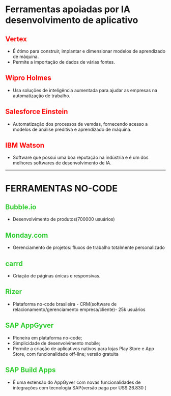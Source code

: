 
#  Ferramentas apoiadas por IA desenvolvimento de aplicativo

## <span style="color:red">Vertex</span>
- É ótimo para construir, implantar e dimensionar modelos de aprendizado de máquina.
- Permite a importação de dados de várias fontes.
## <span style="color:red">Wipro Holmes</span> 
- Usa soluções de inteligência aumentada para ajudar as empresas na automatização de trabalho.

## <span style="color:red">Salesforce Einstein</span> 
- Automatização dos processos de vemdas, fornecendo acesso a modelos de análise preditiva e aprendizado de máquina.

## <span style="color:red">IBM Watson</span> 
- Software que possui uma boa reputação na indústria e é um dos melhores softwares de desenvolvimento de IA.
---
# FERRAMENTAS NO-CODE
## <span style="color:#32CD32">Bubble.io</span> 
- Desenvolvimento de produtos(700000 usuários)

##  <span style="color:#32CD32">Monday.com</span> 
- Gerenciamento de projetos: fluxos de trabalho totalmente personalizado

##  <span style="color:#32CD32">carrd</span> 
- Criação de páginas únicas e responsivas.

## <span style="color:#32CD32">Rizer</span> 
- Plataforma no-code brasileira - CRM(software de relacionamento/gerenciamento empresa/cliente)- 25k usuários
## <span style="color:#32CD32">SAP AppGyver</span> 
 - Pioneira em plataforma no-code;
 - Simplicidade de desenvolvimento mobile;
 - Permite a criação de aplicativos nativos para lojas Play Store e App Store, com funcionalidade off-line; versão gratuita
##  <span style="color:#32CD32">SAP Build Apps</span> 
- É uma extensão do AppGyver com novas funcionalidades de integrações com tecnologia SAP(versão paga por US$ 26.830 )